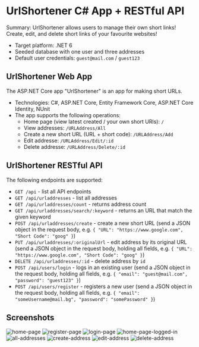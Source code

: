 # UrlShortener C# App + RESTful API

Summary: UrlShortener allows users to manage their own short links! Create, edit, and delete short links of your favourite websites!

- Target platform: .NET 6
- Seeded database with one user and three addresses
- Default user credentials: `guest@mail.com` / `guest123`

## UrlShortener Web App

The ASP.NET Core app "UrlShortener" is an app for making short URLs.

- Technologies: C#, ASP.NET Core, Entity Framework Core, ASP.NET Core Identity, NUnit
- The app supports the following operations:
  - Home page (view latest created / your own short URls): `/`
  - View addresses: `/URLAddress/All`
  - Create a new short URL (URL + short code): `/URLAddress/Add`
  - Edit addresse: `/URLAddress/Edit/:id`
  - Delete addresse: `/URLAddress/Delete/:id`

## UrlShortener RESTful API

The following endpoints are supported:

- `GET /api` - list all API endpoints
- `GET /api/urladdresses` - list all addresses
- `GET /api/urladdresses/count` - returns address count
- `GET /api/urladdresses/search/:keyword` - returns an URL that match the given keyword
- `POST /api/urladdresses/create` - create a new short URL (send a JSON object in the request body, e.g. `{ "URL": "https://www.google.com", "Short Code": "goog" }`)
- `PUT /api/urladdresses/:originalUrl` - edit address by its original URL (send a JSON object in the request body, holding all fields, e.g. `{ "URL": "https://www.google.com", "Short Code": "goog" }`)
- `DELETE /api/urladdresses/:id` - delete address by `id`
- `POST /api/users/login` - logs in an existing user (send a JSON object in the request body, holding all fields, e.g. `{ "email": "guest@mail.com", "password": "guest123" }`)
- `POST /api/users/register` - registers a new user (send a JSON object in the request body, holding all fields, e.g. `{ "email": "someUsername@mail.bg", "password": "somePassword" }`)

## Screenshots

![home-page](https://github.com/SoftUni/ShortURL/assets/72888249/ff511d23-9f03-41ae-8bb3-375021495075)
![register-page](https://github.com/SoftUni/ShortURL/assets/72888249/ae3acba2-10df-4a00-a491-c034814080a0)
![login-page](https://github.com/SoftUni/ShortURL/assets/72888249/43b8d7fb-2a10-452f-8c1b-bb7184b33ef5)
![home-page-logged-in](https://github.com/SoftUni/ShortURL/assets/72888249/bb2289f0-73fc-4cfd-bc36-ed97a339640e)
![all-addresses](https://github.com/SoftUni/ShortURL/assets/72888249/eef04f19-d9f8-4b90-afde-cb75dd058be4)
![create-address](https://github.com/SoftUni/ShortURL/assets/72888249/997df6e6-1ded-432b-bdd2-fd198790e72a)
![edit-address](https://github.com/SoftUni/ShortURL/assets/72888249/97cb50a8-a0f0-42b5-aad8-9d7b709800ec)
![delete-address](https://github.com/SoftUni/ShortURL/assets/72888249/d515f403-9a8f-4690-81e7-8ffd8f641e4d)
